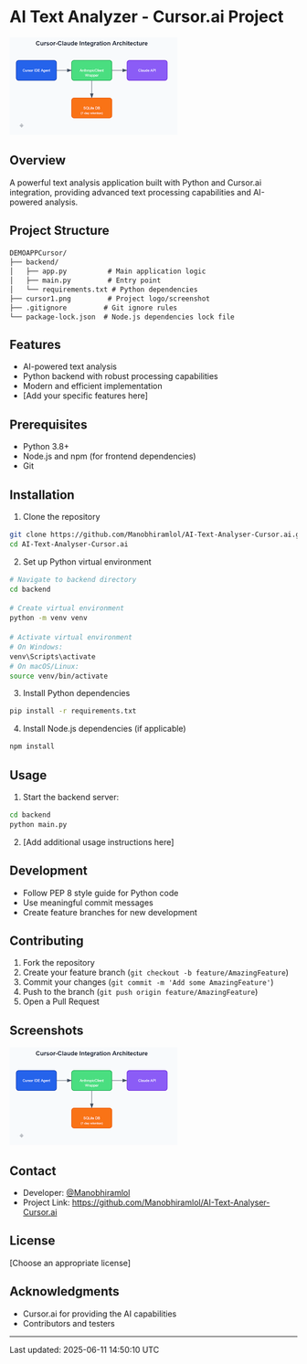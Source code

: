 # AI Text Analyzer - Cursor.ai Project
![Project Logo](cursor1.png)

## Overview
A powerful text analysis application built with Python and Cursor.ai integration, providing advanced text processing capabilities and AI-powered analysis.

## Project Structure
```plaintext
DEMOAPPCursor/
├── backend/
│   ├── app.py          # Main application logic
│   ├── main.py         # Entry point
│   └── requirements.txt # Python dependencies
├── cursor1.png         # Project logo/screenshot
├── .gitignore         # Git ignore rules
└── package-lock.json  # Node.js dependencies lock file
```

## Features
- AI-powered text analysis
- Python backend with robust processing capabilities
- Modern and efficient implementation
- [Add your specific features here]

## Prerequisites
- Python 3.8+
- Node.js and npm (for frontend dependencies)
- Git

## Installation

1. Clone the repository
```bash
git clone https://github.com/Manobhiramlol/AI-Text-Analyser-Cursor.ai.git
cd AI-Text-Analyser-Cursor.ai
```

2. Set up Python virtual environment
```bash
# Navigate to backend directory
cd backend

# Create virtual environment
python -m venv venv

# Activate virtual environment
# On Windows:
venv\Scripts\activate
# On macOS/Linux:
source venv/bin/activate
```

3. Install Python dependencies
```bash
pip install -r requirements.txt
```

4. Install Node.js dependencies (if applicable)
```bash
npm install
```

## Usage
1. Start the backend server:
```bash
cd backend
python main.py
```

2. [Add additional usage instructions here]

## Development
- Follow PEP 8 style guide for Python code
- Use meaningful commit messages
- Create feature branches for new development

## Contributing
1. Fork the repository
2. Create your feature branch (`git checkout -b feature/AmazingFeature`)
3. Commit your changes (`git commit -m 'Add some AmazingFeature'`)
4. Push to the branch (`git push origin feature/AmazingFeature`)
5. Open a Pull Request

## Screenshots
![Application Screenshot](cursor1.png)

## Contact
- Developer: [@Manobhiramlol](https://github.com/Manobhiramlol)
- Project Link: https://github.com/Manobhiramlol/AI-Text-Analyser-Cursor.ai

## License
[Choose an appropriate license]

## Acknowledgments
- Cursor.ai for providing the AI capabilities
- Contributors and testers

---
Last updated: 2025-06-11 14:50:10 UTC